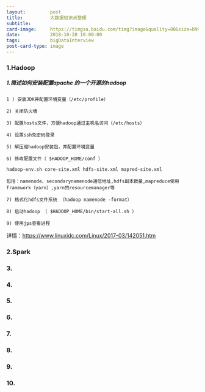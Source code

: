 ```yaml
---
layout:         post
title:          大数据知识点整理
subtitle:       
card-image:     https://timgsa.baidu.com/timg?image&quality=80&size=b9999_10000&sec=1540704612756&di=873baeeb81f53b5bb8d9cb246f484fae&imgtype=0&src=http%3A%2F%2Fseopic.699pic.com%2Fphoto%2F50064%2F9111.jpg_wh1200.jpg
date:           2018-10-28 10:00:00
tags:           bigDataInterview
post-card-type: image
---
```



### 1.Hadoop

##### 1.简述如何安装配置apache 的一个开源的hadoop

    1 ) 安装JDK并配置环境变量（/etc/profile）

    2) 关闭防火墙

    3) 配置hosts文件，方便hadoop通过主机名访问（/etc/hosts）

    4) 设置ssh免密码登录

    5) 解压缩hadoop安装包，并配置环境变量

    6) 修改配置文件（ $HADOOP_HOME/conf ）
    
    hadoop-env.sh core-site.xml hdfs-site.xml mapred-site.xml
    
    包括：namenode、secondarynamenode通信地址,hdfs副本数量,mapreduce使用framework（yarn）,yarn的resourcemanager等

    7) 格式化hdfs文件系统 （hadoop namenode -format）

    8) 启动hadoop （ $HADOOP_HOME/bin/start-all.sh ）

    9) 使用jps查看进程
  
详情：https://www.linuxidc.com/Linux/2017-03/142051.htm



### 2.Spark



### 3.



### 4.



### 5.



### 6.



### 7.



### 8.



### 9.



### 10.